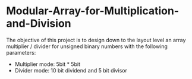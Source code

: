 # Modular-Array-for-Multiplication-and-Division
The objective of this project is to design down to the layout level an array multiplier / divider for unsigned binary numbers with the following parameters: 
*	 Multiplier mode: 5bit * 5bit  
*	 Divider mode: 10 bit dividend and 5 bit divisor
